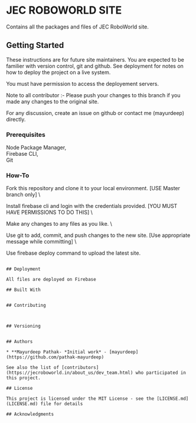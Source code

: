 # JEC ROBOWORLD SITE

Contains all the packages and files of JEC RoboWorld site. 

## Getting Started

These instructions are for future site maintainers. You are expected to be familier with version control, git and github. See deployment for notes on how to deploy the project on a live system.

You must have permission to access the deployement servers.

Note to all contributor :- Please push your changes to this branch if you made any changes to the original site. 

For any discussion, create an issue on github or contact me (mayurdeep) directly.

### Prerequisites

Node Package Manager,\
Firebase CLI,\
Git



### How-To

Fork this repository and clone it to your local environment. [USE Master branch only] \


Install firebase cli and login with the credentials provided. [YOU MUST HAVE PERMISSIONS TO DO THIS] \


Make any changes to any files as you like. \


Use git to add, commit, and push changes to the new site. [Use appropriate message while committing] \


Use firebase deploy command to upload the latest site.


```

## Deployment

All files are deployed on Firebase

## Built With


## Contributing



## Versioning


## Authors

* **Mayurdeep Pathak- *Initial work* - [mayurdeep](https://github.com/pathak-mayurdeep)

See also the list of [contributors](https://jecroboworld.in/about_us/dev_team.html) who participated in this project.

## License

This project is licensed under the MIT License - see the [LICENSE.md](LICENSE.md) file for details

## Acknowledgments

 

